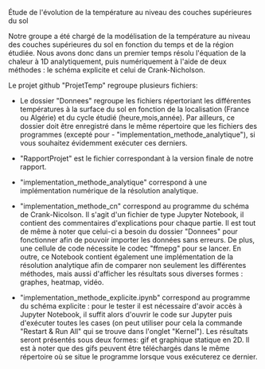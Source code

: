 Étude de l'évolution de la température au niveau des couches supérieures du sol

Notre groupe a été chargé de la modélisation de la température au niveau des couches supérieures du sol en fonction du temps et de la région étudiée.
Nous avons donc dans un premier temps résolu l'équation de la chaleur à 1D analytiquement, puis numériquement à l'aide de deux méthodes : le schéma explicite et celui de Crank-Nicholson.

Le projet github "ProjetTemp" regroupe plusieurs fichiers:

- Le dossier "Donnees" regroupe les fichiers répertoriant les différentes températures à la surface du sol en fonction de la localisation (France ou Algérie) et du cycle étudié (heure,mois,année). Par ailleurs, ce dossier doit être enregistré dans le même répertoire que les fichiers des programmes (excepté pour - "implementation_methode_analytique"), si vous souhaitez évidemment exécuter ces derniers.

- "RapportProjet" est le fichier correspondant à la version finale de notre rapport.

- "implementation_methode_analytique" correspond à une implémentation numérique de la résolution analytique. 

- "implementation_methode_cn" correspond au programme du schéma de Crank-Nicolson. Il s'agit d'un fichier de type Jupyter Notebook, il contient des commentaires d'explications pour chaque partie. Il est tout de même à noter que celui-ci a besoin du dossier "Donnees" pour fonctionner afin de pouvoir importer les données sans erreurs. De plus, une cellule de code nécessite le codec "ffmepg" pour se lancer. En outre, ce Notebook contient également une implémentation de la résolution analytique afin de comparer non seulement les différentes méthodes, mais aussi d'afficher les résultats sous diverses formes : graphes, heatmap, vidéo.

- "implementation_methode_explicite.ipynb" correspond au programme du schéma explicite : pour le tester il est nécessaire d'avoir accès à Jupyter Notebook, 
il suffit alors d'ouvrir le code sur Jupyter puis d'exécuter toutes les cases (on peut utiliser pour cela la commande "Restart & Run All" qui se trouve dans l'onglet "Kernel"). Les résultats seront présentés sous deux formes: gif et graphique statique en 2D. Il est à noter que des gifs peuvent être téléchargés dans le même répertoire où se situe le programme lorsque vous exécuterez ce dernier.


